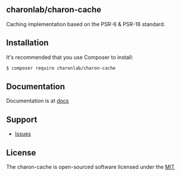 ## charonlab/charon-cache

Caching implementation based on the PSR-6 & PSR-16 standard.

## Installation

It's recommended that you use Composer to install:

```bash
$ composer require charonlab/charon-cache
```

## Documentation

Documentation is at [docs](docs/index.md)

## Support

- [Issues](https://github.com/charonlab/charon-cache/issues/)

## License

The charon-cache is open-sourced software licensed under the [MIT](LICENSE.md)


